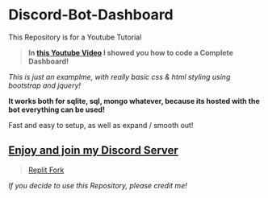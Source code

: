 # Discord-Bot-Dashboard
This Repository is for a Youtube Tutorial

> **In [this Youtube Video](https://youtu.be/jGlTwkrgcWY) I showed you how to code a Complete Dashboard!**

*This is just an examplme, with really basic css & html styling using bootstrap and jquery!*

**It works both for sqlite, sql, mongo whatever, because its hosted with the bot everything can be used!**

Fast and easy to setup, as well as expand / smooth out!

## [Enjoy and join my Discord Server](https://discord.gg/milrato)

> [Replit Fork](https://replit.com/@OxyTomato/Dashboardexample)


*If you decide to use this Repository, please credit me!*
